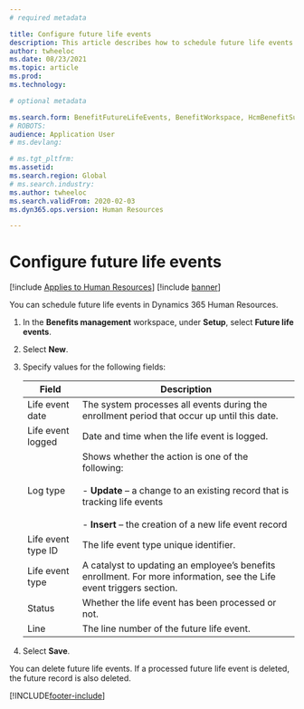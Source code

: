 ```yaml
---
# required metadata

title: Configure future life events
description: This article describes how to schedule future life events in Dynamics 365 Human Resources.
author: twheeloc
ms.date: 08/23/2021
ms.topic: article
ms.prod: 
ms.technology: 

# optional metadata

ms.search.form: BenefitFutureLifeEvents, BenefitWorkspace, HcmBenefitSummaryPart
# ROBOTS: 
audience: Application User
# ms.devlang: 

# ms.tgt_pltfrm: 
ms.assetid: 
ms.search.region: Global
# ms.search.industry: 
ms.author: twheeloc
ms.search.validFrom: 2020-02-03
ms.dyn365.ops.version: Human Resources

---
```


# Configure future life events

[!include [Applies to Human Resources](../includes/applies-to-hr.md)]
[!include [banner](../includes/preview-banner.md)]

You can schedule future life events in Dynamics 365 Human Resources.

1. In the **Benefits management** workspace, under **Setup**, select **Future life events**.

2. Select **New**.

3. Specify values for the following fields:

   | Field | Description |
   | --- | --- |
   | Life event date | The system processes all events during the enrollment period that occur up until this date. |
   | Life event logged | Date and time when the life event is logged. |
   | Log type | Shows whether the action is one of the following:</br></br>- **Update** – a change to an existing record that is tracking life events</br></br>- **Insert** – the creation of a new life event record |
   | Life event type ID | The life event type unique identifier. |
   | Life event type | A catalyst to updating an employee’s benefits enrollment. For more information, see the Life event triggers section. |
   | Status | Whether the life event has been processed or not. |
   | Line | The line number of the future life event. |

4. Select **Save**. 

You can delete future life events. If a processed future life event is deleted, the future record is also deleted. 

[!INCLUDE[footer-include](../includes/footer-banner.md)]
